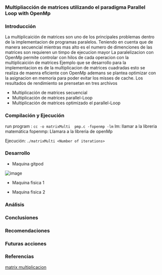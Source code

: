 ### Multipliacción de matrices utilizando el paradigma Parallel Loop with OpenMp

### Introducción

La multiplicaición de matrices son uno de los principales problemas dentro de la implementacion de programas paralelos.
Teniendo en cuenta que de manera secuencial mientras mas alto es el numero de dimenciones de las matrices son requieren un timpo de ejecucion mayor
La paralelizacion con OpenMp permite controlar con hilos de cada operacion con la multiplicaición de matrices 
Ejemplo que se desarrollo para la implementacion es de la multiplicacion de matrices cuadradas esto se realiza de maenra eficiente con OpenMp ademans se plantea optimizar con la asignacion en 
memoria para poder evitar los misses de cache. Los resultados de rendimiento se prensetan en tres archivos
* Multiplicación de matrices secuencial
* Multiplicación de matrices parallel-Loop
* Multiplicación de matrices optimizado el parallel-Loop

### Compilación y Ejecución

run program :
`cc -o matrixMulti  pmp.c -fopenmp -lm`
lm: llamar a la libreria matemática
fopenmp: Llamara a la libreria de openMp

Ejecución:
`./matrixMulti <Number of iterations>`

### Desarrollo

* Maquina gitpod
  
![image](https://user-images.githubusercontent.com/50051312/88010785-5327fe80-cadb-11ea-9e9b-840d06524f1c.png)

* Maquina fisica 1 

* Maquina fisica 2



### Análisis
### Conclusiones
### Recomendaciones
### Futuras acciones

### Referencias
[matrix multiplicacion](https://medium.com/tech-vision/parallel-matrix-multiplication-c-parallel-processing-5e3aadb36f27)
